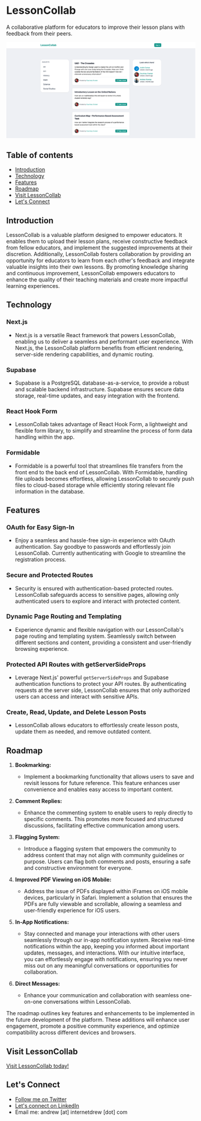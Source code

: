 # LessonCollab

A collaborative platform for educators to improve their lesson plans with feedback from their peers.

![Application screenshot](./public/screenshot.png)

## Table of contents

- [Introduction](#introduction)
- [Technology](#technology)
- [Features](#features)
- [Roadmap](#roadmap)
- [Visit LessonCollab](#visit-lessoncollab)
- [Let's Connect](#lets-connect)

## Introduction

LessonCollab is a valuable platform designed to empower educators. It enables them to upload their lesson plans, receive constructive feedback from fellow educators, and implement the suggested improvements at their discretion. Additionally, LessonCollab fosters collaboration by providing an opportunity for educators to learn from each other's feedback and integrate valuable insights into their own lessons. By promoting knowledge sharing and continuous improvement, LessonCollab empowers educators to enhance the quality of their teaching materials and create more impactful learning experiences.

## Technology

### Next.js

- Next.js is a versatile React framework that powers LessonCollab, enabling us to deliver a seamless and performant user experience. With Next.js, the LessonCollab platform benefits from efficient rendering, server-side rendering capabilities, and dynamic routing.

### Supabase

- Supabase is a PostgreSQL database-as-a-service, to provide a robust and scalable backend infrastructure. Supabase ensures secure data storage, real-time updates, and easy integration with the frontend.

### React Hook Form

- LessonCollab takes advantage of React Hook Form, a lightweight and flexible form library, to simplify and streamline the process of form data handling within the app.

### Formidable

- Formidable is a powerful tool that streamlines file transfers from the front end to the back end of LessonCollab. With Formidable, handling file uploads becomes effortless, allowing LessonCollab to securely push files to cloud-based storage while efficiently storing relevant file information in the database.

## Features

### OAuth for Easy Sign-In

- Enjoy a seamless and hassle-free sign-in experience with OAuth authentication. Say goodbye to passwords and effortlessly join LessonCollab. Currently authenticating with Google to streamline the registration process.

### Secure and Protected Routes

- Security is ensured with authentication-based protected routes. LessonCollab safeguards access to sensitive pages, allowing only authenticated users to explore and interact with protected content.

### Dynamic Page Routing and Templating

- Experience dynamic and flexible navigation with our LessonCollab's page routing and templating system. Seamlessly switch between different sections and content, providing a consistent and user-friendly browsing experience.

### Protected API Routes with getServerSideProps

- Leverage Next.js' powerful `getServerSideProps` and Supabase authentication functions to protect your API routes. By authenticating requests at the server side, LessonCollab ensures that only authorized users can access and interact with sensitive APIs.

### Create, Read, Update, and Delete Lesson Posts

- LessonCollab allows educators to effortlessly create lesson posts, update them as needed, and remove outdated content.

## Roadmap

1.  **Bookmarking:**

    - Implement a bookmarking functionality that allows users to save and revisit lessons for future reference. This feature enhances user convenience and enables easy access to important content.

2.  **Comment Replies:**

    - Enhance the commenting system to enable users to reply directly to specific comments. This promotes more focused and structured discussions, facilitating effective communication among users.

3.  **Flagging System:**

    - Introduce a flagging system that empowers the community to address content that may not align with community guidelines or purpose. Users can flag both comments and posts, ensuring a safe and constructive environment for everyone.

4.  **Improved PDF Viewing on iOS Mobile:**

    - Address the issue of PDFs displayed within iFrames on iOS mobile devices, particularly in Safari. Implement a solution that ensures the PDFs are fully viewable and scrollable, allowing a seamless and user-friendly experience for iOS users.

5.  **In-App Notifications:**

    - Stay connected and manage your interactions with other users seamlessly through our in-app notification system. Receive real-time notifications within the app, keeping you informed about important updates, messages, and interactions. With our intuitive interface, you can effortlessly engage with notifications, ensuring you never miss out on any meaningful conversations or opportunities for collaboration.

6.  **Direct Messages:**

    - Enhance your communication and collaboration with seamless one-on-one conversations within LessonCollab.

The roadmap outlines key features and enhancements to be implemented in the future development of the platform. These additions will enhance user engagement, promote a positive community experience, and optimize compatibility across different devices and browsers.

## Visit LessonCollab

[Visit LessonCollab today!](https://www.lessoncollab.com/)

## Let's Connect

- [Follow me on Twitter](https://twitter.com/_internetdrew)
- [Let's connect on LinkedIn](https://www.linkedin.com/in/internetdrew/)
- Email me: andrew [at] internetdrew [dot] com
